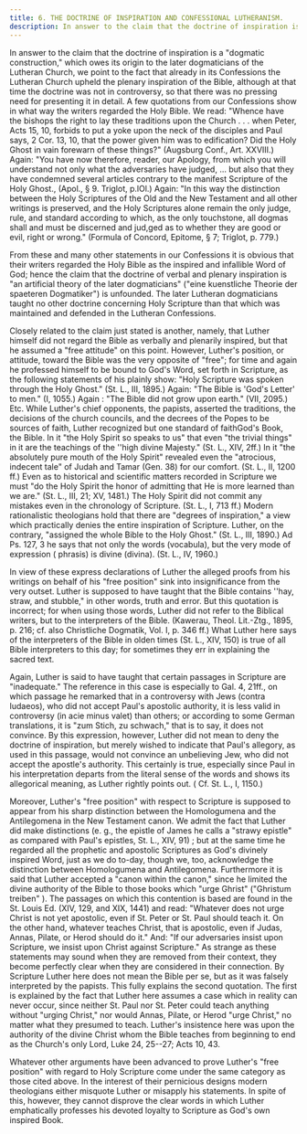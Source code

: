 ```yaml
---
title: 6. THE DOCTRINE OF INSPIRATION AND CONFESSIONAL LUTHERANISM.
description: In answer to the claim that the doctrine of inspiration is a "dogmatic construction," we point to the fact at that time the doctrine was not in controversy, so that there was no pressing need for presenting it in detail.
---
```


In answer to the claim that the doctrine of inspiration is a "dogmatic construction," which owes its origin to the later dogmaticians of the Lutheran Church, we point to the fact that already in its Confessions the Lutheran Church upheld the plenary inspiration of the Bible, although at that time the doctrine was not in controversy, so that there was no pressing need for presenting it in detail. A few quotations from our Confessions show in what way the writers regarded the Holy Bible. We read: "Whence have the bishops the right to lay these traditions upon the Church . . . when Peter, Acts 15, 10, forbids to put a yoke upon the neck of the disciples and Paul says, 2 Cor. 13, 10, that the power given him was to edification? Did the Holy Ghost in vain forewarn of these things?" (Augsburg Conf., Art. XXVIII.) Again: "You have now therefore, reader, our Apology, from which you will understand not only what the adversaries have judged, ... but also that they have condemned several articles contrary to the manifest Scripture of the Holy Ghost., (Apol., § 9. Triglot, p.lOl.) Again: "In this way the distinction between the Holy Scriptures of the Old and the New Testament and all other writings is preserved, and the Holy Scriptures alone remain the only judge, rule, and standard according to which, as the only touchstone, all dogmas shall and must be discerned and jud,ged as to whether they are good or evil, right or wrong." (Formula of Concord, Epitome, § 7; Triglot, p. 779.)

From these and many other statements in our Confessions it is obvious that their writers regarded the Holy Bible as the inspired and infallible Word of God; hence the claim that the doctrine of verbal and plenary inspiration is "an artificial theory of the later dogmaticians" ("eine kuenstliche Theorie der spaeteren Dogmatiker") is unfounded. The later Lutheran dogmaticians taught no other doctrine concerning Holy Scripture than that which was maintained and defended in the Lutheran Confessions.

Closely related to the claim just stated is another, namely, that Luther himself did not regard the Bible as verbally and plenarily inspired, but that he assumed a "free attitude" on this point. However, Luther's position, or attitude, toward the Bible was the very opposite of "free"; for time and again he professed himself to be bound to God's Word, set forth in Scripture, as the following statements of his plainly show: "Holy Scripture was spoken through the Holy Ghost." (St. L., III, 1895.) Again: "The Bible is 'God's Letter' to men." (I, 1055.) Again : "The Bible did not grow upon earth." (VII, 2095.) Etc. While Luther's chief opponents, the papists, asserted the traditions, the decisions of the church councils, and the decrees of the Popes to be sources of faith, Luther recognized but one standard of faithGod's Book, the Bible. In it "the Holy Spirit so speaks to us" that even "the trivial things" in it are the teachings of the ''high divine Majesty." (St. L., XIV, 2ff.) In it "the absolutely pure mouth of the Holy Spirit" revealed even the "atrocious, indecent tale" of Judah and Tamar (Gen. 38) for our comfort. (St. L., II, 1200 ff.) Even as to historical and scientific matters recorded in Scripture we must "do the Holy Spirit the honor of admitting that He is more learned than we are." (St. L., III, 21; XV, 1481.) The Holy Spirit did not commit any mistakes even in the chronology of Scripture. (St. L., I, 713 ff.) Modern rationalistic theologians hold that there are "degrees of inspiration," a view which practically denies the entire inspiration of Scripture. Luther, on the contrary, "assigned the whole Bible to the Holy Ghost." (St. L., III, 1890.) Ad Ps. 127, 3 he says that not only the words (vocabula), but the very mode of expression ( phrasis) is divine (divina). (St. L., IV, 1960.)

In view of these express declarations of Luther the alleged proofs from his writings on behalf of his "free position" sink into insignificance from the very outset. Luther is supposed to have taught that the Bible contains ''hay, straw, and stubble," in other words, truth and error. But this quotation is incorrect; for when using those words, Luther did not refer to the Biblical writers, but to the interpreters of the Bible. (Kawerau, Theol. Lit.-Ztg., 1895, p. 216; cf. also Christliche Dogmatik, Vol. I, p. 346 ff.) What Luther here says of the interpreters of the Bible in olden times (St. L., XIV, 150) is true of all Bible interpreters to this day; for sometimes they err in explaining the sacred text.

Again, Luther is said to have taught that certain passages in Scripture are "inadequate." The reference in this case is especially to Gal. 4, 21ff., on which passage he remarked that in a controversy with Jews (contra Iudaeos), who did not accept Paul's apostolic authority, it is less valid in controversy (in acie minus valet) than others; or according to some German translations, it is "zum Stich, zu schwach," that is to say, it does not convince. By this expression, however, Luther did not mean to deny the doctrine of inspiration, but merely wished to indicate that Paul's allegory, as used in this passage, would not convince an unbelieving Jew, who did not accept the apostle's authority. This certainly is true, especially since Paul in his interpretation departs from the literal sense of the words and shows its allegorical meaning, as Luther rightly points out. ( Cf. St. L., I, 1150.)

Moreover, Luther's "free position" with respect to Scripture is supposed to appear from his sharp distinction between the Homologumena and the Antilegomena in the New Testament canon. We admit the fact that Luther did make distinctions (e. g., the epistle of James he calls a "strawy epistle" as compared with Paul's epistles, St. L., XIV, 91) ; but at the same time he regarded all the prophetic and apostolic Scriptures as God's divinely inspired Word, just as we do to-day, though we, too, acknowledge the distinction between Homologumena and Antilegomena. Furthermore it is said that Luther accepted a "canon within the canon," since he limited the divine authority of the Bible to those books which "urge Ghrist" ("Ghristum treiben" ). The passages on which this contention is based are found in the St. Louis Ed. (XIV, 129, and XIX, 1441) and read: "Whatever does not urge Christ is not yet apostolic, even if St. Peter or St. Paul should teach it. On the other hand, whatever teaches Christ, that is apostolic, even if Judas, Annas, Pilate, or Herod should do it." And: "If our adversaries insist upon Scripture, we insist upon Christ against Scripture." As strange as these statements may sound when they are removed from their context, they become perfectly clear when they are considered in their connection. By Scripture Luther here does not mean the Bible per se, but as it was falsely interpreted by the papists. This fully explains the second quotation. The first is explained by the fact that Luther here assumes a case which in reality can never occur, since neither St. Paul nor St. Peter could teach anything without "urging Christ," nor would Annas, Pilate, or Herod "urge Christ," no matter what they presumed to teach. Luther's insistence here was upon the authority of the divine Christ whom the Bible teaches from beginning to end as the Church's only Lord, Luke 24, 25--27; Acts 10, 43.

Whatever other arguments have been advanced to prove Luther's "free position" with regard to Holy Scripture come under the same category as those cited above. In the interest of their pernicious designs modern theologians either misquote Luther or misapply his statements. In spite of this, however, they cannot disprove the clear words in which Luther emphatically professes his devoted loyalty to Scripture as God's own inspired Book.